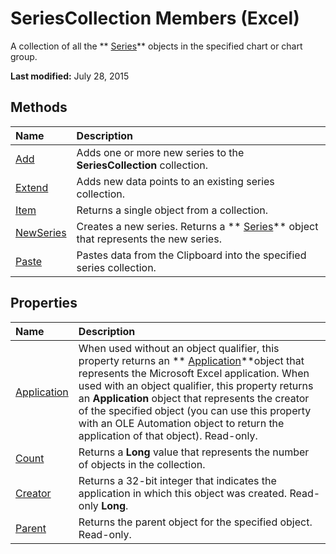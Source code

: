 
# SeriesCollection Members (Excel)
A collection of all the  ** [Series](c7d34b32-8172-f7a0-0a17-f01d44246b64.md)** objects in the specified chart or chart group.

 **Last modified:** July 28, 2015


## Methods



|**Name**|**Description**|
|:-----|:-----|
| [Add](11bedfdb-de8e-94cf-a23d-2c6e1d85cc9a.md)|Adds one or more new series to the  **SeriesCollection** collection.|
| [Extend](85f2658f-b7b3-e086-da27-5127f1ea4ff7.md)|Adds new data points to an existing series collection.|
| [Item](9a1f393b-e0b0-0887-b76e-471982ae0414.md)|Returns a single object from a collection.|
| [NewSeries](1d63ff48-d4ec-ce76-42bb-c5923251bd69.md)|Creates a new series. Returns a  ** [Series](c7d34b32-8172-f7a0-0a17-f01d44246b64.md)** object that represents the new series.|
| [Paste](460644ba-e682-d4dd-4832-f9f18fb6389b.md)|Pastes data from the Clipboard into the specified series collection.|

## Properties



|**Name**|**Description**|
|:-----|:-----|
| [Application](0dfb1098-384c-5065-6316-f7c4937372db.md)|When used without an object qualifier, this property returns an  ** [Application](19b73597-5cf9-4f56-8227-b5211f657f6f.md)**object that represents the Microsoft Excel application. When used with an object qualifier, this property returns an  **Application** object that represents the creator of the specified object (you can use this property with an OLE Automation object to return the application of that object). Read-only.|
| [Count](500d2632-89d7-176f-d2cc-71489b0daece.md)|Returns a  **Long** value that represents the number of objects in the collection.|
| [Creator](31d06934-b813-65b8-209c-f950b78ab796.md)|Returns a 32-bit integer that indicates the application in which this object was created. Read-only  **Long**.|
| [Parent](c7d4b8d3-8c58-709a-9d90-bbebfe21338e.md)|Returns the parent object for the specified object. Read-only.|
